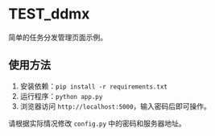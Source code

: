 # TEST_ddmx

简单的任务分发管理页面示例。

## 使用方法

1. 安装依赖：`pip install -r requirements.txt`
2. 运行程序：`python app.py`
3. 浏览器访问 `http://localhost:5000`，输入密码后即可操作。

请根据实际情况修改 `config.py` 中的密码和服务器地址。
